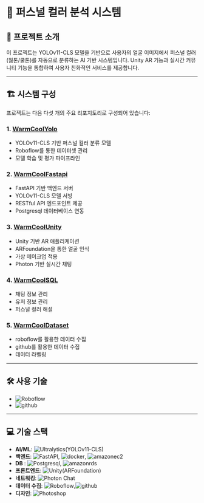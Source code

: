 # 🎨 퍼스널 컬러 분석 시스템

## 📌 프로젝트 소개
이 프로젝트는 YOLOv11-CLS 모델을 기반으로 사용자의 얼굴 이미지에서 퍼스널 컬러(웜톤/쿨톤)를 자동으로 분류하는 AI 기반 시스템입니다. Unity AR 기능과 실시간 커뮤니티 기능을 통합하여 사용자 친화적인 서비스를 제공합니다.

---

## 🏗 시스템 구성
프로젝트는 다음 다섯 개의 주요 리포지토리로 구성되어 있습니다:

### 1. [WarmCoolYolo](https://github.com/anyoungjin20040106/WarmCoolYolo)
- YOLOv11-CLS 기반 퍼스널 컬러 분류 모델
- Roboflow를 통한 데이터셋 관리
- 모델 학습 및 평가 파이프라인

### 2. [WarmCoolFastapi](https://github.com/anyoungjin20040106/WarmCoolFastapi)
- FastAPI 기반 백엔드 서버
- YOLOv11-CLS 모델 서빙
- RESTful API 엔드포인트 제공
- Postgresql 데이터베이스 연동

### 3. [WarmCoolUnity](https://github.com/anyoungjin20040106/WarmCoolUnity)
- Unity 기반 AR 애플리케이션
- ARFoundation을 통한 얼굴 인식
- 가상 메이크업 적용
- Photon 기반 실시간 채팅

### 4. [WarmCoolSQL](https://github.com/anyoungjin20040106/WarmCoolSQL)
- 채팅 정보 관리
- 유저 정보 관리
- 퍼스널 컬러 해설

### 5. [WarmCoolDataset](https://github.com/anyoungjin20040106/WarmCoolDataset)
- roboflow를 활용한 데이터 수집
- github를 활용한 데이터 수집
- 데이터 라벨링


---


## 🛠 사용 기술

- ![Roboflow](https://img.shields.io/badge/-roboflow-6706CE?style=flat&logo=roboflow&logoColor=white)
- ![github](https://img.shields.io/badge/-github-000000?style=flat&logo=github&logoColor=white)

---

## 💻 기술 스택

- **AI/ML**: ![Ultralytics(YOLOv11-CLS)](https://img.shields.io/badge/YOLOv11--CLS-111F68?style=flat&logo=Ultralytics&logoColor=white)
- **백엔드**: ![FastAPI](https://img.shields.io/badge/-FastAPI-009688?style=flat&logo=fastapi&logoColor=white), ![docker](https://img.shields.io/badge/-docker-2496ED?style=flat&logo=docker&logoColor=white), ![amazonec2](https://img.shields.io/badge/-AWS%20EC2-FF9900?style=flat&logo=amazonec2&logoColor=white)
- **DB** : ![Postgresql](https://img.shields.io/badge/-postgresql-4169E1?style=flat&logo=postgresql&logoColor=white), ![amazonrds](https://img.shields.io/badge/-amazonrds-527FFF?style=flat&logo=amazonrds&logoColor=white)
- **프론트엔드**: ![Unity(ARFoundation)](https://img.shields.io/badge/-ARFoundation-000000?style=flat&logo=unity&logoColor=white)
- **네트워킹**: ![Photon Chat](https://img.shields.io/badge/-Photon%20Chat-004480?style=flat&logo=photon&logoColor=white)
- **데이터 수집**: ![Roboflow](https://img.shields.io/badge/-roboflow-6706CE?style=flat&logo=roboflow&logoColor=white),![github](https://img.shields.io/badge/-github-000000?style=flat&logo=github&logoColor=white)
- **디자인**: ![Photoshop](https://img.shields.io/badge/-Photoshop-31A8FF?style=flat&logo=adobe-photoshop&logoColor=white)